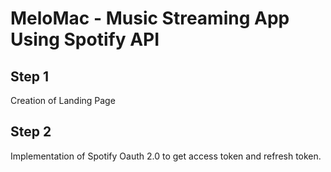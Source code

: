 # MeloMac - Music Streaming App Using Spotify API

## Step 1

Creation of Landing Page 

## Step 2 

Implementation of Spotify Oauth 2.0 to get access token and refresh token.